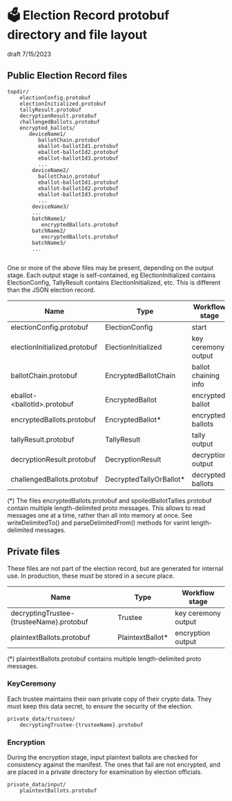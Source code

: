 # 🗳 Election Record protobuf directory and file layout

draft 7/15/2023

## Public Election Record files

````
topdir/
    electionConfig.protobuf
    electionInitialized.protobuf
    tallyResult.protobuf
    decryptionResult.protobuf
    challengedBallots.protobuf
    encrypted_ballots/
       deviceName1/
          ballotChain.protobuf
          eballot-ballotId1.protobuf
          eballot-ballotId2.protobuf
          eballot-ballotId3.protobuf
          ...
        deviceName2/
          ballotChain.protobuf
          eballot-ballotId1.protobuf
          eballot-ballotId2.protobuf
          eballot-ballotId3.protobuf
          ...   
        deviceName3/
        ...
        batchName1/
           encryptedBallots.protobuf
        batchName2/
           encryptedBallots.protobuf         
        batchName3/
        ...
          
````    

One or more of the above files may be present, depending on the output stage. Each output stage is self-contained, 
eg ElectionInitialized contains ElectionConfig, TallyResult contains ElectionInitialized, etc. This is different than 
the JSON election record.

| Name                         | Type                    | Workflow stage       |
|------------------------------|-------------------------|----------------------|
| electionConfig.protobuf      | ElectionConfig          | start                |
| electionInitialized.protobuf | ElectionInitialized     | key ceremony output  |
| ballotChain.protobuf         | EncryptedBallotChain    | ballot chaining info |
| eballot-\<ballotId>.protobuf | EncryptedBallot         | encrypted ballot     |
| encryptedBallots.protobuf    | EncryptedBallot*        | encrypted ballots    |
| tallyResult.protobuf         | TallyResult             | tally output         |
| decryptionResult.protobuf    | DecryptionResult        | decryption output    |
| challengedBallots.protobuf   | DecryptedTallyOrBallot* | decrypted ballots    |

(*) The files encryptedBallots.protobuf and spoiledBallotTallies.protobuf contain multiple length-delimited proto messages. 
This allows to read messages one at a time, rather than all into memory at once.
See writeDelimitedTo() and parseDelimitedFrom() methods for varint length-delimited messages.

## Private files

These files are not part of the election record, but are generated for internal use.
In production, these must be stored in a secure place.

| Name                                     | Type             | Workflow stage      |
|------------------------------------------|------------------|---------------------|
| decryptingTrustee-{trusteeName}.protobuf | Trustee          | key ceremony output |
| plaintextBallots.protobuf                | PlaintextBallot* | encryption output   |

(*) plaintextBallots.protobuf contains multiple length-delimited proto messages.

### KeyCeremony

Each trustee maintains their own private copy of their crypto data. They must keep this data secret, to ensure the
security of the election.

````
private_data/trustees/
    decryptingTrustee-{trusteeName}.protobuf
````    

### Encryption

During the encryption stage, input plaintext ballots are checked for consistency against the manifest. 
The ones that fail are not encrypted, and are placed in a private directory for examination by election officials.

````
private_data/input/
    plaintextBallots.protobuf
````    
